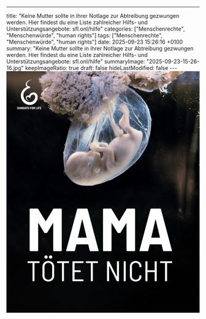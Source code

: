 ---
title: "Keine Mutter sollte in ihrer Notlage zur Abtreibung gezwungen werden. Hier findest du eine Liste zahlreicher Hilfs- und Unterstützungsangebote: sfl.onl/hilfe"
categories: ["Menschenrechte", "Menschenwürde", "human rights"]
tags: ["Menschenrechte", "Menschenwürde", "human rights"]
date: 2025-09-23 15:26:16 +0100
summary: "Keine Mutter sollte in ihrer Notlage zur Abtreibung gezwungen werden. Hier findest du eine Liste zahlreicher Hilfs- und Unterstützungsangebote: sfl.onl/hilfe"
summaryImage: "2025-09-23-15-26-16.jpg"
keepImageRatio: true
draft: false
hideLastModified: false
---[![Keine Mutter sollte in ihrer Notlage zur Abtreibung gezwungen werden. Hier findest du eine Liste zahlreicher Hilfs- und Unterstützungsangebote: sfl.onl/hilfe](2025-09-23-15-26-16.jpg "Keine Mutter sollte in ihrer Notlage zur Abtreibung gezwungen werden. Hier findest du eine Liste zahlreicher Hilfs- und Unterstützungsangebote: sfl.onl/hilfe")](https://www.sundaysforlife.org/de)